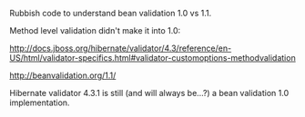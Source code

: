 Rubbish code to understand bean validation 1.0 vs 1.1.

Method level validation didn't make it into 1.0:

  http://docs.jboss.org/hibernate/validator/4.3/reference/en-US/html/validator-specifics.html#validator-customoptions-methodvalidation
  
  http://beanvalidation.org/1.1/
  
Hibernate validator 4.3.1 is still (and will always be...?) a bean validation 1.0 implementation.
